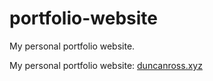 # portfolio-website
My personal portfolio website.

My personal portfolio website: [duncanross.xyz](https://duncanross.xyz)
